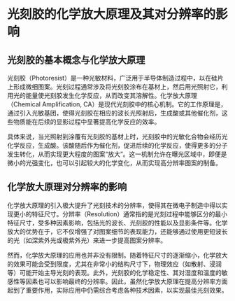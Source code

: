 # 光刻胶的化学放大原理及其对分辨率的影响

## 光刻胶的基本概念与化学放大原理

光刻胶（Photoresist）是一种光敏材料，广泛用于半导体制造过程中，以在硅片上形成微细图案。光刻过程通常涉及将光刻胶涂布在基材上，然后用光照射它，利用光的能量使光刻胶发生化学反应，从而改变其溶解性。化学放大原理（Chemical Amplification, CA）是现代光刻胶中的核心机制。它的工作原理是，通过引入光敏基团，使得光刻胶在相应的波长光照射后，生成酸或其他催化剂，这些物质能在后续的显影过程中显著提高化学反应的效率。

具体来说，当光照射到涂覆有光刻胶的基材上时，光刻胶中的光敏化合物会经历光化学反应，生成酸。该酸随后作为催化剂，促进后续的化学反应，使得更多的分子发生转化，从而实现更大程度的图案“放大”。这一机制允许在曝光区域中，即便是微小的光强变化，也可以引起较大的化学变化，从而实现高分辨率图案的制备。

## 化学放大原理对分辨率的影响

化学放大原理的引入极大提升了光刻技术的分辨率，使得其在微电子制造中得以实现更小的特征尺寸。分辨率（Resolution）通常指的是光刻过程中能够区分的最小特征尺寸，受多种因素影响，包括光的波长、光刻胶的性能以及显影条件等。化学放大的优势在于，它不仅增强了对图案细节的表现能力，还能够通过使用更短波长的光（如深紫外光或极紫外光）来进一步提高图案分辨率。

然而，化学放大原理的应用也并非没有限制。随着特征尺寸的逐渐缩小，化学放大的效果可能会受到限度，尤其在非常小的结构尺寸下，物理效应（如散射、浸润等）可能开始主导光刻的表现。此外，光刻胶的化学稳定性、其对湿度和温度的敏感性等因素也可以影响最终的分辨率。因此，虽然化学放大原理在提高分辨率方面起到了重要作用，实际应用中仍需综合考虑各种技术因素，以实现最佳光刻效果。